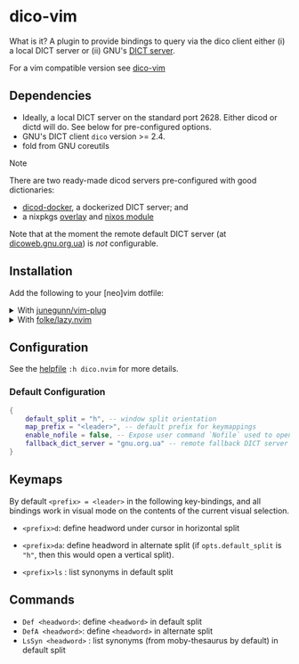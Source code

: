 # dico-vim

What is it? A plugin to provide bindings to query via the dico client either
(i) a local DICT server or (ii) GNU's [DICT server](dicoweb.gnu.org.ua).

For a vim compatible version see
[dico-vim](https://github.com/metaporia/dico-vim)


## Dependencies

* Ideally, a local DICT server on the standard port 2628. Either dicod or dictd
  will do. See below for pre-configured options.
* GNU's DICT client `dico` version >= 2.4.
* fold from GNU coreutils



> [!NOTE]
> There are two ready-made dicod servers pre-configured with good
> dictionaries:
> - [dicod-docker](https://github.com/metaporia/dot/tree/489cd70eae8eb4b48b4b02637578d216d76b759f/overlays/dico),
>   a dockerized DICT server; and
> - a nixpkgs [overlay](https://github.com/metaporia/dot/) and [nixos module](https://github.com/metaporia/dot/blob/489cd70eae8eb4b48b4b02637578d216d76b759f/home/modules/dicod.nix)

Note that at the moment the remote default DICT server (at [dicoweb.gnu.org.ua]())
is _not_ configurable.


## Installation

Add the following to your [neo]vim dotfile:

<details>
    <summary>With <a href="https://github.com/junegunn/vim-plug">junegunn/vim-plug</a>
    </summary>
```vim
Plug "metaporia/dico.nvim"
```
</details>

<details>
    <summary>With <a href="https://github.com/folke/lazy.nvim">folke/lazy.nvim</a>
    </summary>
```vim
{ "metaporia/dico.nvim", config = true}
```
</details>

## Configuration

See the [helpfile](doc/dico.nvim.txt) `:h dico.nvim` for more details.

### Default Configuration

```lua
{
	default_split = "h", -- window split orientation
	map_prefix = "<leader>", -- default prefix for keymappings
	enable_nofile = false, -- Expose user command `Nofile` used to open scratch buffer
    fallback_dict_server = "gnu.org.ua" -- remote fallback DICT server
}

```

## Keymaps

By default `<prefix> = <leader>` in the following key-bindings, and all bindings
work in visual mode on the contents of the current visual selection.

* `<prefix>d`: define headword under cursor in horizontal split
* `<prefix>da`: define headword in alternate split (if `opts.default_split` is
  `"h"`, then this would open a vertical split).


* `<prefix>ls` : list synonyms in default split

## Commands

* `Def <headword>`: define `<headword>` in default split
* `DefA <headword>`: define `<headword>` in alternate split
* `LsSyn <headword>` : list synonyms (from moby-thesaurus by default) in
  default split



